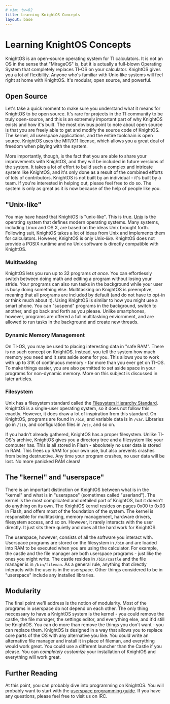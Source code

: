 ```yaml
---
# vim: tw=82
title: Learning KnightOS Concepts
layout: base
---
```


# Learning KnightOS Concepts

KnightOS is an open-source operating system for TI calculators. It is not an OS in
the sense that "MirageOS" is, but it is actually a full-blown Operating System
that completely replaces TI-OS on your calculator. KnightOS gives you a lot of
flexibility. Anyone who's familiar with Unix-like systems will feel right at home
with KnightOS. It's modular, open source, and powerful.

## Open Source

Let's take a quick moment to make sure you understand what it means for KnightOS
to be open source. It's rare for projects in the TI community to be truly
open-source, and this is an extremely important part of why KnightOS exists and
how it's built. The most obvious point to note about open source is that you are
freely able to get and modify the source code of KnightOS. The kernel, all
userspace applications, and the entire toolchain is open source. KnightOS uses the
MIT/X11 license, which allows you a great deal of freedom when playing with the
system.

More importantly, though, is the fact that you are able to share your improvements
with KnightOS, and they will be included in future versions of the system. It
takes a lot of effort to build such a complex and intricate system like KnightOS,
and it's only done as a result of the combined efforts of lots of contributors.
KnightOS is not built by an individual - it's built by a team. If you're
interested in helping out, please feel free to do so. The system is only as great
as it is now because of the help of people like you.

## "Unix-like"

You may have heard that KnightOS is "unix-like". This is true.
[Unix](https://en.wikipedia.org/wiki/Unix) is the operating system that defines
modern operating systems. Many systems, including Linux and OS X, are based on the
ideas Unix brought forth. Following suit, KnightOS takes a lot of ideas from Unix
and implements them for calculators. However, KnightOS is only Unix-*like*.
KnightOS does not provide a POSIX runtime and no Unix software is directly
compatible with KnightOS.

### Multitasking

KnightOS lets you run up to 32 programs *at once*. You can effortlessly switch
between doing math and editing a program without losing your stride. Your programs
can also run tasks in the background while your user is busy doing something else.
Multitasking on KnightOS is preemptive, meaning that all programs are included by
default (and do not have to opt-in or think much about it). Using KnightOS is
similar to how you might use a smart phone. You can "suspend" programs in the
background, switch to another, and go back and forth as you please. Unlike
smartphones, however, programs are offered a full multitasking enviornment, and
are allowed to run tasks in the background and create new threads.

### Dynamic Memory Management

On TI-OS, you may be used to placing interesting data in "safe RAM". There is no
such concept on KnightOS. Instead, you tell the system how much memory you need
and it sets aside some for you. This allows you to work with up to 31K of
continuous memory - far more than you ever get on TI-OS. To make things easier,
you are also permitted to set aside space in your programs for non-dynamic memory.
More on this subject is discussed in later articles.

### Filesystem

Unix has a filesystem standard called the [Filesystem Hierarchy
Standard](https://en.wikipedia.org/wiki/Filesystem_Hierarchy_Standard). KnightOS
is a single-user operating system, so it does not follow this exactly.
However, it does draw a lot of inspiration from this standard. On KnightOS,
programs are found in `/bin`, and variable data is in `/var`. Libraries go in
`/lib`, and configuration files in `/etc`, and so on.

If you hadn't already gathered, KnightOS has a proper filesystem. Unlike TI-OS's
archive, KnightOS gives you a directory tree and a filesystem like your computer
has. This is all stored in Flash - absolutely no user data is stored in RAM. This
frees up RAM for your own use, but also prevents crashes from being destructive.
Any time your program crashes, no user data will be lost. No more panicked RAM
clears!

## The "kernel" and "userspace"

There is an important distinction on KnightOS between what is in the "kernel" and
what is in "userspace" (sometimes called "userland"). The kernel is the most
complicated and detailed part of KnightOS, but it doesn't do anything on its own.
The KnightOS kernel resides on pages 0x00 to 0x03 in Flash, and offers most of the
foundation of the system. The kernel is responsible for multitasking, memory
management, hardware drivers, filesystem access, and so on. However, it rarely
interacts with the user directly. It just sits there quietly and does all the hard
work for KnightOS.

The userspace, however, consists of all the software you interact with. Userspace
programs are stored on the filesystem in `/bin` and are loaded into RAM to be
executed when you are using the calculator. For example, the castle and the file
manager are both userspace programs - just like the ones you might write. The
castle resides in `/bin/castle` and the file manager is in `/bin/fileman`. As a
general rule, anything that directly interacts with the user is in the userspace.
Other things considered to be in "userspace" include any installed libraries.

## Modularity

The final point we'll address is the notion of modularity. Most of the programs in
userspace do not depend on each other. The only thing neccessary to have a
KnightOS system is the kernel - you could remove the castle, the file manager, the
settings editor, and everything else, and it'd still be KnightOS. You can do more
than remove the things you don't want - you can replace them. KnightOS is designed
in a way that allows you to replace core parts of the OS with any alternative you
like. You could write an alternative file manager and install it in place of
fileman, and everything would work great. You could use a different launcher than
the Castle if you please. You can *completely customize* your installation of
KnightOS and everything will work great.

## Further Reading

At this point, you can probably dive into programming on KnightOS. You will probably
want to start with the [userspace programming guide](/documentation/programs.html).
If you have any questions, please feel free to visit us on IRC.
